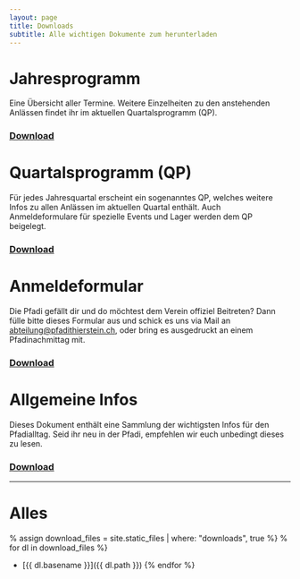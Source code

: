 ```yaml
---
layout: page
title: Downloads
subtitle: Alle wichtigen Dokumente zum herunterladen
---
```


# Jahresprogramm
Eine Übersicht aller Termine. Weitere Einzelheiten zu den anstehenden Anlässen findet ihr im aktuellen Quartalsprogramm (QP).
### [Download](/assets/downloads/Pfadi_Jahresprogramm.pdf)

# Quartalsprogramm (QP)
Für jedes Jahresquartal erscheint ein sogenanntes QP, welches weitere Infos zu allen Anlässen im aktuellen Quartal enthält.
Auch Anmeldeformulare für spezielle Events und Lager werden dem QP beigelegt.
### [Download](/assets/downloads/Pfadi_QP.pdf)

# Anmeldeformular
Die Pfadi gefällt dir und do möchtest dem Verein offiziel Beitreten? Dann fülle bitte dieses Formular aus und schick es uns via Mail an [abteilung@pfadithierstein.ch](mailto:abteilung@pfadithierstein.ch), oder bring es ausgedruckt an einem Pfadinachmittag mit.
### [Download](/assets/downloads/Pfadi_Anmeldeformular.pdf)

# Allgemeine Infos
Dieses Dokument enthält eine Sammlung der wichtigsten Infos für den Pfadialltag. Seid ihr neu in der Pfadi, empfehlen wir euch unbedingt dieses zu lesen.
### [Download](/assets/downloads/Pfadi_Allgemeine_Infos.pdf)

---

# Alles
% assign download_files = site.static_files | where: "downloads", true %}
% for dl in download_files %}
- [{{ dl.basename }}]({{ dl.path }})
{% endfor %}
